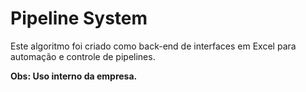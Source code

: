# Pipeline System

Este algoritmo foi criado como back-end de interfaces em Excel para automação e controle de pipelines.

**Obs: Uso interno da empresa.**